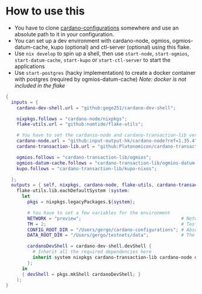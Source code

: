 # How to use this

- You have to clone [cardano-configurations](https://github.com/input-output-hk/cardano-configurations) somewhere and use an absolute path to it in your configuration.
- You can set up a dev environment with cardano-node, ogmios, ogmios-datum-cache, kupo (optional) and ctl-server (optional) using this flake.
- Use `nix develop` to spin up a shell, then use `start-node`, `start-ogmios`, `start-datum-cache`, `start-kupo` or `start-ctl-server` to start the applications
- Use `start-postgres` (hacky implementation) to create a docker container with postgres (required by ogmios-datum-cache) *Note: docker is not included in the flake*

```nix
{
  inputs = {
    cardano-dev-shell.url = "github:gege251/cardano-dev-shell";

    nixpkgs.follows = "cardano-node/nixpkgs";
    flake-utils.url = "github:numtide/flake-utils";

    # You have to set the cardanio-node and cardano-transaction-lib versions here
    cardano-node.url = "github:input-output-hk/cardano-node?ref=1.35.4";
    cardano-transaction-lib.url = "github:Plutonomicon/cardano-transaction-lib/v4.0.2";

    ogmios.follows = "cardano-transaction-lib/ogmios";
    ogmios-datum-cache.follows = "cardano-transaction-lib/ogmios-datum-cache";
    kupo.follows = "cardano-transaction-lib/kupo-nixos";

  };
  outputs = { self, nixpkgs, cardano-node, flake-utils, cardano-transaction-lib, ogmios, ogmios-datum-cache, kupo, cardano-dev-shell }:
    flake-utils.lib.eachDefaultSystem (system:
      let
        pkgs = nixpkgs.legacyPackages.${system};

        # You have to set a few variables for the environment
        NETWORK = "preview";                                     # Network name (as it appears in the cardano-configurations repo)
        TM = 2;                                                  # Testnet magic number
        CONFIG_ROOT_DIR = "/Users/gergo/cardano-configurations"; # Absolute path to cardano-configurations
        DATA_ROOT_DIR = "/Users/gergo/testnets/data";            # The chain data and other application data will be stored here

        cardanoDevShell = cardano-dev-shell.devShell {
          # Inherit all the required dependencies here
          inherit system nixpkgs cardano-transaction-lib cardano-node ogmios ogmios-datum-cache kupo NETWORK TM CONFIG_ROOT_DIR DATA_ROOT_DIR;
        };
      in
      { devShell = pkgs.mkShell cardanoDevShell; }
    );
}
```
